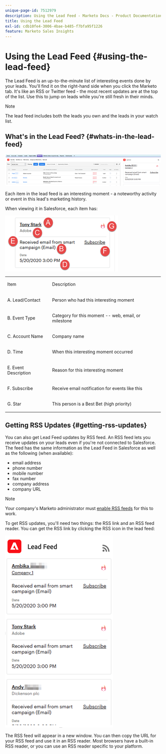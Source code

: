 ```yaml
---
unique-page-id: 7512979
description: Using the Lead Feed - Marketo Docs - Product Documentation
title: Using the Lead Feed
exl-id: cdb10fe4-3006-4bae-b485-f7bfa95f1226
feature: Marketo Sales Insights
---
```

# Using the Lead Feed {#using-the-lead-feed}

The Lead Feed is an up-to-the-minute list of interesting events done by your leads. You'll find it on the right-hand side when you click the Marketo tab. It's like an RSS or Twitter feed - the most recent updates are at the top of the list. Use this to jump on leads while you're still fresh in their minds.

>[!NOTE]
>
>The lead feed includes both the leads you own and the leads in your watch list.

## What's in the Lead Feed? {#whats-in-the-lead-feed}

![](assets/using-the-lead-feed-1.png)

Each item in the lead feed is an interesting moment - a noteworthy activity or event in this lead's marketing history.

When viewing it in Salesforce, each item has:

![](assets/using-the-lead-feed-2.png)

<table> 
 <colgroup> 
  <col> 
  <col> 
 </colgroup> 
 <tbody> 
  <tr> 
   <td><p>Item</p></td> 
   <td><p>Description</p></td> 
  </tr> 
  <tr> 
   <td><p>A. Lead/Contact</p></td> 
   <td><p>Person who had this interesting moment</p></td> 
  </tr> 
  <tr> 
   <td><p>B. Event Type</p></td> 
   <td><p>Category for this moment -- web, email, or milestone</p></td> 
  </tr> 
  <tr> 
   <td><p>C. Account Name</p></td> 
   <td><p>Company name</p></td> 
  </tr> 
  <tr> 
   <td><p>D. Time</p></td> 
   <td><p>When this interesting moment occurred</p></td> 
  </tr> 
  <tr> 
   <td><p>E. Event Description</p></td> 
   <td><p>Reason for this interesting moment</p></td> 
  </tr> 
  <tr> 
   <td><p>F. Subscribe</p></td> 
   <td><p>Receive email notification for events like this</p></td> 
  </tr> 
  <tr> 
   <td><p>G. Star</p></td> 
   <td><p>This person is a Best Bet (high priority)</p></td> 
  </tr> 
 </tbody> 
</table>

## Getting RSS Updates {#getting-rss-updates}

You can also get Lead Feed updates by RSS feed.  An RSS feed lets you receive updates on your leads even if you're not connected to Salesforce. The feed has the same information as the Lead Feed in Salesforce as well as the following (when available):

* email address
* phone number
* mobile number
* fax number
* company address
* company URL

>[!NOTE]
>
>Your company's Marketo administrator must [enable RSS feeds](/help/marketo/product-docs/marketo-sales-insight/msi-for-salesforce/features/msi-configuration-tab/enable-rss-for-sales-insight.md) for this to work.

To get RSS updates, you'll need two things: the RSS link and an RSS feed reader. You can get the RSS link by clicking the RSS icon in the lead feed:

![](assets/using-the-lead-feed-3.png)

The RSS feed will appear in a new window. You can then copy the URL for your RSS feed and use it in an RSS reader. Most browsers have a built-in RSS reader, or you can use an RSS reader specific to your platform.

